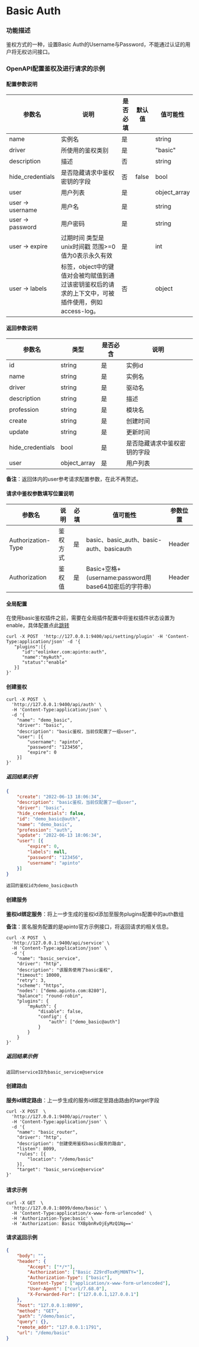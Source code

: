 # Basic Auth

### 功能描述

鉴权方式的一种，设置Basic Auth的Username与Password，不能通过认证的用户将无权访问接口。



### OpenAPI配置鉴权及进行请求的示例

#### 配置参数说明

| 参数名           | 说明                                                         | 是否必填 | 默认值 | 值可能性     |
| ---------------- | ------------------------------------------------------------ | -------- | ------ | ------------ |
| name             | 实例名                                                       | 是       |        | string       |
| driver           | 所使用的鉴权类别                                             | 是       |        | "basic"      |
| description      | 描述                                                         | 否       |        | string       |
| hide_credentials | 是否隐藏请求中鉴权密钥的字段                                               | 否       | false  | bool         |
| user             | 用户列表                                                     | 是       |        | object_array |
| user -> username | 用户名                                                       | 是       |        | string       |
| user -> password | 用户密码                                                     | 是       |        | string       |
| user -> expire   | 过期时间 类型是unix时间戳 范围>=0 值为0表示永久有效          | 是       |        | int          |
| user -> labels   | 标签，object中的键值对会被均赋值到通过该密钥鉴权后的请求的上下文中，可被插件使用，例如access-log。 | 否       |        | object       |



#### 返回参数说明

| 参数名           | 类型         | 是否必含 | 说明             |
| ---------------- | ------------ | -------- | ---------------- |
| id               | string       | 是       | 实例id           |
| name             | string       | 是       | 实例名           |
| driver           | string       | 是       | 驱动名           |
| description      | string       | 是       | 描述             |
| profession       | string       | 是       | 模块名           |
| create           | string       | 是       | 创建时间         |
| update           | string       | 是       | 更新时间         |
| hide_credentials | bool         | 是       | 是否隐藏请求中鉴权密钥的字段  |
| user             | object_array | 是       | 用户列表         |

**备注**：返回体内的user参考请求配置参数，在此不再赘述。



#### 请求中鉴权参数填写位置说明

| 参数名             | 说明     | 必填 | 值可能性                                             | 参数位置 |
| ------------------ | -------- | ---- | ---------------------------------------------------- | -------- |
| Authorization-Type | 鉴权方式 | 是   | basic、basic_auth、basic-auth、basicauth             | Header   |
| Authorization      | 鉴权值   | 是   | Basic+空格+(username:password用base64加密后的字符串) | Header   |



#### 全局配置

在使用basic鉴权插件之前，需要在全局插件配置中将鉴权插件状态设置为enable，具体配置点此[跳转](/docs/apinto/plugins)

```shell
curl -X POST  'http://127.0.0.1:9400/api/setting/plugin' -H 'Content-Type:application/json' -d '{
   "plugins":[{
      "id":"eolinker.com:apinto:auth",
      "name":"myAuth",
      "status":"enable"
   }]
}'
```

#### 创建鉴权

```shell
curl -X POST  \
  'http://127.0.0.1:9400/api/auth' \
  -H 'Content-Type:application/json' \
  -d '{
	"name": "demo_basic",
	"driver": "basic",
	"description": "basic鉴权，当前仅配置了一组user",
	"user": [{
		"username": "apinto",
		"password": "123456",
		"expire": 0
	}]
}'
```

##### 返回结果示例

```json
{
	"create": "2022-06-13 18:06:34",
	"description": "basic鉴权，当前仅配置了一组user",
	"driver": "basic",
	"hide_credentials": false,
	"id": "demo_basic@auth",
	"name": "demo_basic",
	"profession": "auth",
	"update": "2022-06-13 18:06:34",
	"user": [{
		"expire": 0,
		"labels": null,
		"password": "123456",
		"username": "apinto"
	}]
}
```

```
返回的鉴权id为demo_basic@auth
```



#### 创建服务

**鉴权id绑定服务**：将上一步生成的鉴权id添加至服务plugins配置中的auth数组

**备注**：匿名服务配置的是apinto官方示例接口，将返回请求的相关信息。

```shell
curl -X POST  \
  'http://127.0.0.1:9400/api/service' \
  -H 'Content-Type:application/json' \
  -d '{
	"name": "basic_service",
	"driver": "http",
	"description": "该服务使用了basic鉴权",
	"timeout": 10000,
	"retry": 3,
	"scheme": "https",
	"nodes": ["demo.apinto.com:8280"],
	"balance": "round-robin",
	"plugins": {
		"myAuth": {
			"disable": false,
			"config": {
				"auth": ["demo_basic@auth"]
			}
		}
	}
}'
```

##### 返回结果示例

```
返回的serviceID为basic_service@service
```



#### 创建路由

**服务id绑定路由**：上一步生成的服务id绑定至路由路由的target字段

```shell
curl -X POST  \
  'http://127.0.0.1:9400/api/router' \
  -H 'Content-Type:application/json' \
  -d '{
	"name": "basic_router",
	"driver": "http",
	"description": "创建使用鉴权basic服务的路由",
	"listen": 8099,
	"rules": [{
		"location": "/demo/basic"
	}],
	"target": "basic_service@service"
}'
```

##### 

#### 请求示例

```shell
curl -X GET  \
  'http://127.0.0.1:8099/demo/basic' \
  -H 'Content-Type:application/x-www-form-urlencoded' \
  -H 'Authorization-Type:basic' \
  -H 'Authorization: Basic YXBpbnRvOjEyMzQ1Ng=='
```



#### 请求返回示例

```json
{
	"body": "",
	"header": {
		"Accept": ["*/*"],
		"Authorization": ["Basic Z29rdToxMjM0NTY="],
		"Authorization-Type": ["basic"],
		"Content-Type": ["application/x-www-form-urlencoded"],
		"User-Agent": ["curl/7.68.0"],
		"X-Forwarded-For": ["127.0.0.1,127.0.0.1"]
	},
	"host": "127.0.0.1:8099",
	"method": "GET",
	"path": "/demo/basic",
	"query": {},
	"remote_addr": "127.0.0.1:1791",
	"url": "/demo/basic"
}
```

